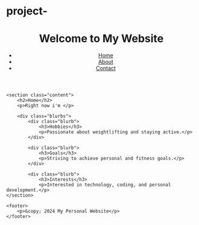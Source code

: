 # project-
<!DOCTYPE html>
<html lang="en">
<head>
    <meta charset="UTF-8">
    <meta name="viewport" content="width=device-width, initial-scale=1.0">
    <link rel="stylesheet" href="styles.css">
    <script src="script.js" defer></script>
    <title>My Personal Website</title>
</head>

<body>
    <header>
        <h1>Welcome to My Website</h1>
        <nav>
            <ul>
                <li><a href="index.html">Home</a></li>
                <li><a href="about.html">About</a></li>
                <li><a href="contact.html">Contact</a></li>
            </ul>
        </nav>
    </header>

    <section class="content">
        <h2>Home</h2>
        <p>Right now i'm </p>
<!-- blurbss about myself -->
        <div class="blurbs">
            <div class="blurb">
                <h3>Hobbies</h3>
                <p>Passionate about weightlifting and staying active.</p>
            </div>

            <div class="blurb">
                <h3>Goals</h3>
                <p>Striving to achieve personal and fitness goals.</p>
            </div>

            <div class="blurb">
                <h3>Interests</h3>
                <p>Interested in technology, coding, and personal development.</p>
    </section>

    <footer>
        <p>&copy; 2024 My Personal Website</p>
    </footer>
</body>
</html>


